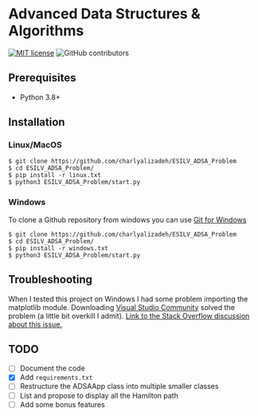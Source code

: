 # Advanced Data Structures & Algorithms

[![MIT license](https://img.shields.io/badge/License-MIT-blue.svg)](https://github.com/charlyalizadeh/ESILV_ADSA_Problem/blob/master/LICENSE)
![GitHub contributors](https://img.shields.io/github/contributors/Naereen/StrapDown.js.svg)

## Prerequisites

 * Python 3.8+

## Installation

### Linux/MacOS

```
$ git clone https://github.com/charlyalizadeh/ESILV_ADSA_Problem  
$ cd ESILV_ADSA_Problem/
$ pip install -r linux.txt
$ python3 ESILV_ADSA_Problem/start.py
```

### Windows

To clone a Github repository from windows you can use [Git for Windows](https://gitforwindows.org/)

```
$ git clone https://github.com/charlyalizadeh/ESILV_ADSA_Problem  
$ cd ESILV_ADSA_Problem/
$ pip install -r windows.txt
$ python3 ESILV_ADSA_Problem/start.py
```

## Troubleshooting

When I tested this project on Windows I had some problem importing the matplotlib module. 
Downloading [Visual Studio Community](https://visualstudio.microsoft.com/fr/vs/community/) solved the problem (a little bit overkill I admit). 
[Link to the Stack Overflow discussion about this issue.](https://stackoverflow.com/questions/24251102/from-matplotlib-import-ft2font-importerror-dll-load-failed-the-specified-pro)

## TODO

* [ ] Document the code
* [X] Add `requirements.txt`
* [ ] Restructure the ADSAApp class into multiple smaller classes
* [ ] List and propose to display all the Hamilton path
* [ ] Add some bonus features
